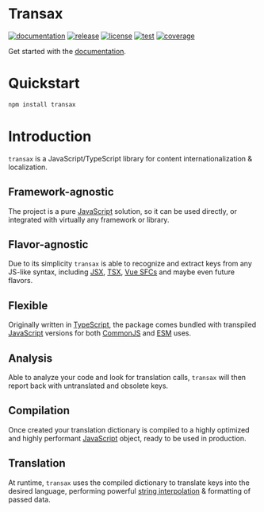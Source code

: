 # Transax
[![documentation](https://img.shields.io/badge/transax-docs-3eaf7c)](https://tonybogdanov.github.io/transax)
[![release](https://img.shields.io/npm/v/transax.svg)](https://www.npmjs.com/package/transax)
[![license](https://img.shields.io/github/license/tonybogdanov/transax)](https://github.com/TonyBogdanov/transax/blob/master/LICENSE)
[![test](https://github.com/tonybogdanov/transax/actions/workflows/build.yaml/badge.svg)](https://github.com/tonybogdanov/transax/actions/workflows/build.yaml)
[![coverage](https://tonybogdanov.github.io/transax/coverage/badge.svg)](https://tonybogdanov.github.io/transax/coverage)

Get started with the [documentation](https://tonybogdanov.github.io/transax).

# Quickstart
```sh
npm install transax
```
# Introduction
`transax` is a JavaScript/TypeScript library for content internationalization & localization.

## Framework-agnostic
The project is a pure [JavaScript](https://www.javascript.com) solution, so it can be used directly, or integrated
with virtually any framework or library.

## Flavor-agnostic
Due to its simplicity `transax` is able to recognize and extract keys from any JS-like syntax, including
[JSX](https://legacy.reactjs.org/docs/introducing-jsx.html),
[TSX](https://www.typescriptlang.org/docs/handbook/jsx.html), [Vue SFCs](https://vuejs.org/guide/scaling-up/sfc.html)
and maybe even future flavors.

## Flexible
Originally written in [TypeScript](https://www.typescriptlang.org), the package comes bundled with transpiled
[JavaScript](https://www.javascript.com) versions for both [CommonJS](https://nodejs.org/api/modules.html) and
[ESM](https://nodejs.org/api/esm.html) uses.

## Analysis
Able to analyze your code and look for translation calls, `transax` will then report back with untranslated and
obsolete keys.

## Compilation
Once created your translation dictionary is compiled to a highly optimized and highly performant
[JavaScript](https://www.javascript.com) object, ready to be used in production.

## Translation
At runtime, `transax` uses the compiled dictionary to translate keys into the desired language, performing powerful
[string interpolation](https://en.wikipedia.org/wiki/String_interpolation) & formatting of passed data.
